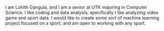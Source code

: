 I am Lohith Gangula, and I am a senior at UTK majoring in Computer Science. I like coding and data analysis; specifically I like analyzing video game and sport data. I would like to create some sort of machine learning project focused on a sport, and am open to working with any sport.
